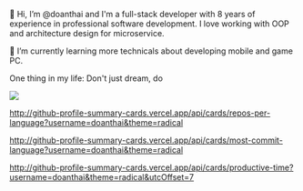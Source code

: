  👋 Hi, I’m @doanthai and I'm a full-stack developer with 8 years of experience in professional software development. I love working with OOP and architecture design for microservice.


🌱 I’m currently learning more technicals about developing mobile and game PC.

One thing in my life: Don't just dream, do

<!---
doanthai/doanthai is a ✨ special ✨ repository because its `README.md` (this file) appears on your GitHub profile.
You can click the Preview link to take a look at your changes.
--->

[![](https://raw.githubusercontent.com/vn7n24fzkq/github-profile-summary-cards-example/master/profile-summary-card-output/vue/0-profile-details.svg)]([https://github.com/vn7n24fzkq/github-profile-summary-cards](http://github-profile-summary-cards.vercel.app/api/cards/profile-details?username=doanthai&theme=radical))



http://github-profile-summary-cards.vercel.app/api/cards/repos-per-language?username=doanthai&theme=radical

http://github-profile-summary-cards.vercel.app/api/cards/most-commit-language?username=doanthai&theme=radical

http://github-profile-summary-cards.vercel.app/api/cards/productive-time?username=doanthai&theme=radical&utcOffset=7





